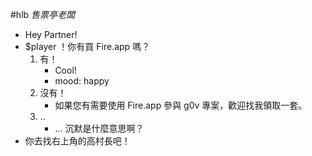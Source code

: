 #hlb
*售票亭老闆*

* Hey Partner!
* $player ！你有買 Fire.app 嗎？
    1. 有！
        * Cool!
        * mood: happy
    2. 沒有！
        * 如果您有需要使用 Fire.app 參與 g0v 專案，歡迎找我領取一套。
    3. ..
        * … 沉默是什麼意思啊？
* 你去找右上角的高村長吧！
